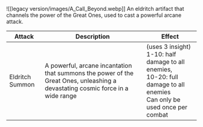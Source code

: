 ![[legacy version/images/A_Call_Beyond.webp]]
An eldritch artifact that channels the power of the Great Ones, used to cast a powerful arcane attack.


| Attack          | Description                                                                                                                    | Effect                                                                                                                       |
| --------------- | ------------------------------------------------------------------------------------------------------------------------------ | ---------------------------------------------------------------------------------------------------------------------------- |
| Eldritch Summon | A powerful, arcane incantation that summons the power of the Great Ones, unleashing a devastating cosmic force in a wide range | (uses 3 insight) 1-10: half damage to all enemies, <br>10-20: full damage to all enemies<br>Can only be used once per combat |
